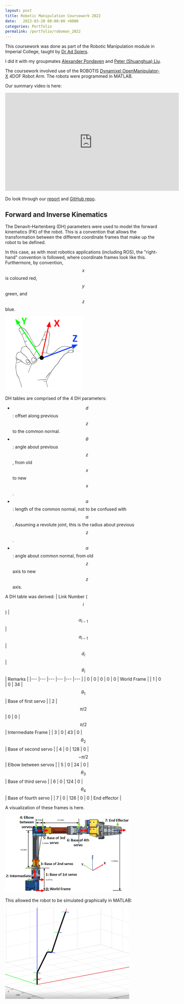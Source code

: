 ```yaml
---
layout: post
title: Robotic Manipulation Coursework 2022
date:   2022-03-20 00:00:00 +0000
categories: Portfolio
permalink: /portfolio/roboman_2022
---
```


This coursework was done as part of the Robotic Manipulation module in Imperial College, taught by [Dr Ad Spiers](https://www.linkedin.com/in/ad-spiers-37228027/).

I did it with my groupmates [Alexander Pondaven](https://github.com/alexpondaven) and [Peter (Shuanghua) Liu](https://github.com/shl2019).

The coursework involved use of the ROBOTIS [Dynamixel OpenManipulator-X](https://emanual.robotis.com/docs/en/platform/openmanipulator_x/overview/) 4DOF Robot Arm. The robots were programmed in MATLAB.

Our summary video is here:
<iframe width="560" height="315" src="https://www.youtube.com/embed/YnikLz3zWbM" title="YouTube video player" frameborder="0" allow="accelerometer; autoplay; clipboard-write; encrypted-media; gyroscope; picture-in-picture" allowfullscreen></iframe>

Do look through our [report](https://github.com/alexpondaven/RoboMan/blob/main/RM%20Report%20-%20BOB.pdf) and [GitHub repo](https://github.com/alexpondaven/RoboMan).

## Forward and Inverse Kinematics

The Denavit–Hartenberg (DH) parameters were used to model the forward kinematics (FK) of the robot. This is a convention that allows the transformation between the different coordinate frames that make up the robot to be defined.

In this case, as with most robotics applications (including ROS), the "right-hand" convention is followed, where coordinate frames look like this. Furthermore, by convention, $$x$$ is coloured red, $$y$$ green, and $$z$$ blue.
<p align="left"> <img width="250" src="../assets/RoboMan/rh_rule.png"> </p>

DH tables are comprised of the 4 DH parameters:
- $$d$$: offset along previous $$z$$ to the common normal.
- $$\theta$$: angle about previous $$z$$, from old $$x$$ to new $$x$$.
- $$a$$: length of the common normal, not to be confused with $$\alpha$$. Assuming a revolute joint, this is the radius about previous $$z$$.
- $$\alpha$$: angle about common normal, from old $$z$$ axis to new $$z$$ axis.

A DH table was derived: 
| Link Number ($$i$$) 	| $$\alpha_{i-1}$$ 	| $$a_{i-1}$$ 	| $$d_i$$ 	| $$\theta_i$$ 	| Remarks 	|
|---	|---	|---	|---	|---	|---	|
| 0 	| 0 	| 0 	| 0 	| 0 	| World Frame 	|
| 1 	| 0 	| 0 	| 34 	| $$\theta_1$$ 	| Base of first servo 	|
| 2 	| $$\pi/2$$ 	| 0 	| 0 	| $$\pi/2$$ 	| Intermediate Frame 	|
| 3 	| 0 	| 43 	| 0 	| $$\theta_2$$ 	| Base of second servo 	|
| 4 	| 0 	| 128 	| 0 	| $$-\pi/2$$ 	| Elbow between servos 	|
| 5 	| 0 	| 24 	| 0 	| $$\theta_3$$ 	| Base of third servo 	|
| 6 	| 0 	| 124 	| 0 	| $$\theta_4$$ 	| Base of fourth servo 	|
| 7 	| 0 	| 126 	| 0 	| 0 	| End effector 	|

A visualization of these frames is here.
<p align="left"> <img width="400" src="../assets/RoboMan/roboT1coordassign.PNG"> </p>

This allowed the robot to be simulated graphically in MATLAB:
<p align="left"> <img width="400" src="../assets/RoboMan/roboT1bframes.PNG"> </p>

